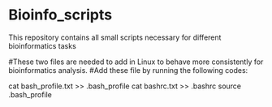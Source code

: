 # Bioinfo_scripts
This repository contains all small scripts necessary for different bioinformatics tasks


#These two files are needed to add in Linux to behave more consistently for bioinformatics analysis.
#Add these file by running the following codes:

cat bash_profile.txt >> .bash_profile
cat bashrc.txt >> .bashrc
source .bash_profile
